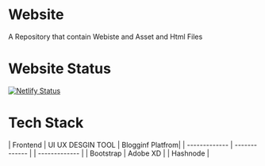 # Website
A Repository that contain  Webiste and Asset and Html Files 
# Website Status 
[![Netlify Status](https://api.netlify.com/api/v1/badges/1f31e869-9e3b-4ee2-a065-933768ef3572/deploy-status)](https://app.netlify.com/sites/piyasha/deploys)
# Tech Stack 
| Frontend | UI UX DESGIN TOOL | Blogginf Platfrom|
| ------------- | ------------- | | ------------- |
|  Bootstrap   |   Adobe XD    |  | Hashnode      |  


